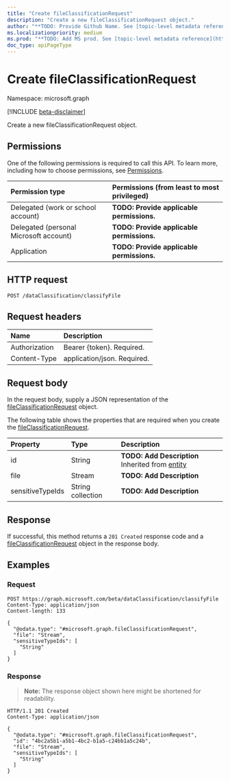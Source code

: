 ```yaml
---
title: "Create fileClassificationRequest"
description: "Create a new fileClassificationRequest object."
author: "**TODO: Provide Github Name. See [topic-level metadata reference](https://msgo.azurewebsites.net/add/document/guidelines/metadata.html#topic-level-metadata)**"
ms.localizationpriority: medium
ms.prod: "**TODO: Add MS prod. See [topic-level metadata reference](https://msgo.azurewebsites.net/add/document/guidelines/metadata.html#topic-level-metadata)**"
doc_type: apiPageType
---
```


# Create fileClassificationRequest
Namespace: microsoft.graph

[!INCLUDE [beta-disclaimer](../../includes/beta-disclaimer.md)]

Create a new fileClassificationRequest object.

## Permissions
One of the following permissions is required to call this API. To learn more, including how to choose permissions, see [Permissions](/graph/permissions-reference).

|Permission type|Permissions (from least to most privileged)|
|:---|:---|
|Delegated (work or school account)|**TODO: Provide applicable permissions.**|
|Delegated (personal Microsoft account)|**TODO: Provide applicable permissions.**|
|Application|**TODO: Provide applicable permissions.**|

## HTTP request

<!-- {
  "blockType": "ignored"
}
-->
``` http
POST /dataClassification/classifyFile
```

## Request headers
|Name|Description|
|:---|:---|
|Authorization|Bearer {token}. Required.|
|Content-Type|application/json. Required.|

## Request body
In the request body, supply a JSON representation of the [fileClassificationRequest](../resources/fileclassificationrequest.md) object.

The following table shows the properties that are required when you create the [fileClassificationRequest](../resources/fileclassificationrequest.md).

|Property|Type|Description|
|:---|:---|:---|
|id|String|**TODO: Add Description** Inherited from [entity](../resources/entity.md)|
|file|Stream|**TODO: Add Description**|
|sensitiveTypeIds|String collection|**TODO: Add Description**|



## Response

If successful, this method returns a `201 Created` response code and a [fileClassificationRequest](../resources/fileclassificationrequest.md) object in the response body.

## Examples

### Request
<!-- {
  "blockType": "request",
  "name": "create_fileclassificationrequest_from_"
}
-->
``` http
POST https://graph.microsoft.com/beta/dataClassification/classifyFile
Content-Type: application/json
Content-length: 133

{
  "@odata.type": "#microsoft.graph.fileClassificationRequest",
  "file": "Stream",
  "sensitiveTypeIds": [
    "String"
  ]
}
```


### Response
>**Note:** The response object shown here might be shortened for readability.
<!-- {
  "blockType": "response",
  "truncated": true,
  "@odata.type": "microsoft.graph.fileClassificationRequest"
}
-->
``` http
HTTP/1.1 201 Created
Content-Type: application/json

{
  "@odata.type": "#microsoft.graph.fileClassificationRequest",
  "id": "4bc2a5b1-a5b1-4bc2-b1a5-c24bb1a5c24b",
  "file": "Stream",
  "sensitiveTypeIds": [
    "String"
  ]
}
```

